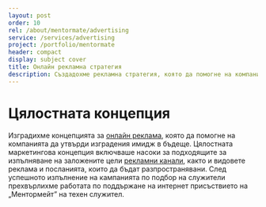 ```yaml
---
layout: post
order: 10
rel: /about/mentormate/advertising
service: /services/advertising
project: /portfolio/mentormate
header: compact
display: subject cover
title: Онлайн рекламна стратегия
description: Създадохме рекламна стратегия, която да помогне на компанията да утвърди изградения имидж в бъдеще. 
---
```

# Цялостната концепция
Изградихме концепцията за [онлайн реклама](./../../маркетинг/онлайн-реклама.html), която да помогне на компанията да утвърди изградения имидж в бъдеще. Цялостната маркетингова концепция включваше насоки за подходящите за изпълняване на заложените цели [рекламни канали](./../../маркетинг/онлайн-реклама.html), както и видовете реклама и посланията, които да бъдат разпространявани.
След успешното изпълнение на кампанията по подбор на служители прехвърлихме работата по поддържане на интернет присъствието на „Ментормейт” на техен служител.